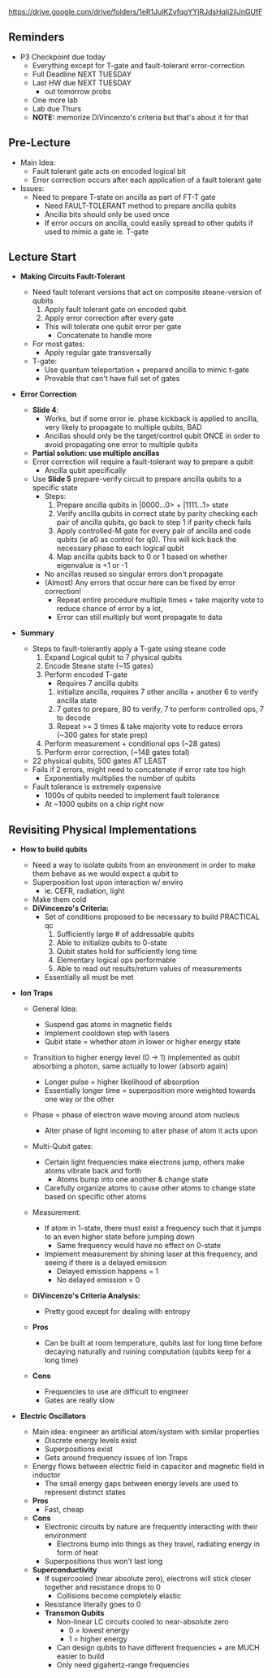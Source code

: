 https://drive.google.com/drive/folders/1eR1JulKZvfqgYYjRJdsHqli2jlJnGUfF

## Reminders
- P3 Checkpoint due today
	- Everything except for T-gate and fault-tolerant error-correction
	- Full Deadline NEXT TUESDAY
	- Last HW due NEXT TUESDAY
		- out tomorrow probs
	- One more lab
	- Lab due Thurs
	- **NOTE:** memorize DiVincenzo's criteria but that's about it for that

## Pre-Lecture
- Main Idea:
	- Fault tolerant gate acts on encoded logical bit
	- Error correction occurs after each application of a fault tolerant gate
- Issues:
	- Need to prepare T-state on ancilla as part of FT-T gate
		- Need FAULT-TOLERANT method to prepare ancilla qubits
		- Ancilla bits should only be used once
		- If error occurs on ancilla, could easily spread to other qubits if used to mimic a gate ie. T-gate

## Lecture Start
- **Making Circuits Fault-Tolerant**
	- Need fault tolerant versions that act on composite steane-version of qubits
		1. Apply fault tolerant gate on encoded qubit
		2. Apply error correction after every gate
		- This will tolerate one qubit error per gate
			- Concatenate to handle more
	- For most gates:
		- Apply regular gate transversally
	- T-gate:
		- Use quantum teleportation + prepared ancilla to mimic t-gate
		- Provable that can't have full set of gates

- **Error Correction**
	- **Slide 4**:
		- Works, but if some error ie. phase kickback is applied to ancilla, very likely to propagate to multiple qubits, BAD
		- Ancillas should only be the target/control qubit ONCE in order to avoid propagating one error to multiple qubits
	- **Partial solution: use multiple ancillas**
	- Error correction will require a fault-tolerant way to prepare a qubit
		- Ancilla qubit specifically
	- Use **Slide 5** prepare-verify circuit to prepare ancilla qubits to a specific state
		- Steps:
			1. Prepare ancilla qubits in |0000...0> + |1111...1> state
			2. Verify ancilla qubits in correct state by parity checking each pair of ancilla qubits, go back to step 1 if parity check fails
			3. Apply controlled-M gate for every pair of ancilla and code qubits (ie a0 as control for q0). This will kick back the necessary phase to each logical qubit
			4. Map ancilla qubits back to 0 or 1 based on whether eigenvalue is +1 or -1
		- No ancillas reused so singular errors don't propagate
		- (Almost) Any errors that occur here can be fixed by error correction!
			- Repeat entire procedure multiple times + take majority vote to reduce chance of error by a lot,
			- Error can still multiply but wont propagate to data

- **Summary**
	- Steps to fault-tolerantly apply a T-gate using steane code
		1. Expand Logical qubit to 7 physical qubits
		2. Encode Steane state (~15 gates)
		3. Perform encoded T-gate
			- Requires 7 ancilla qubits
			1. initialize ancilla, requires 7 other ancilla + another 6 to verify ancilla state
			2. 7 gates to prepare, 80 to verify, 7 to perform controlled ops, 7 to decode
			3. Repeat >= 3 times & take majority vote to reduce errors (~300 gates for state prep)
		4. Perform measurement + conditional ops (~28 gates)
		5. Perform error correction, (~148 gates total)
	- 22 physical qubits, 500 gates AT LEAST
	- Fails if 2 errors, might need to concatenate if error rate too high
		- Exponentially multiplies the number of qubits
	- Fault tolerance is extremely expensive
		- 1000s of qubits needed to implement fault tolerance
		- At ~1000 qubits on a chip right now

## Revisiting Physical Implementations
- **How to build qubits**
	- Need a way to isolate qubits from an environment in order to make them behave as we would expect a qubit to
	- Superposition lost upon interaction w/ enviro
		- ie. CEFR, radiation, light
	- Make them cold
	- **DiVincenzo's Criteria:**
		- Set of conditions proposed to be necessary to build PRACTICAL qc
			1. Sufficiently large # of addressable qubits
			2. Able to initialize qubits to 0-state
			3. Qubit states hold for sufficiently long time
			4. Elementary logical ops performable
			5. Able to read out results/return values of measurements
		- Essentially all must be met

- **Ion Traps**
	- General Idea:
		- Suspend gas atoms in magnetic fields
		- Implement cooldown step with lasers
		- Qubit state = whether atom in lower or higher energy state
		
	- Transition to higher energy level (0 -> 1) implemented as qubit absorbing a photon, same actually to lower (absorb again)
		- Longer pulse = higher likelihood of absorption
		- Essentially longer time = superposition more weighted towards one way or the other
	- Phase = phase of electron wave moving around atom nucleus
		- Alter phase of light incoming to alter phase of atom it acts upon
	- Multi-Qubit gates:
		- Certain light frequencies make electrons jump, others make atoms vibrate back and forth
			- Atoms bump into one another & change state
		- Carefully organize atoms to cause other atoms to change state based on specific other atoms
	- Measurement:
		- If atom in 1-state, there must exist a frequency such that it jumps to an even higher state before jumping down
			- Same frequency would have no effect on 0-state
		- Implement measurement by shining laser at this frequency, and seeing if there is a delayed emission
			- Delayed emission happens = 1
			- No delayed emission = 0
	- **DiVincenzo's Criteria Analysis:**
		- Pretty good except for dealing with entropy
	- **Pros**
		- Can be built at room temperature, qubits last for long time before decaying naturally and ruining computation (qubits keep for a long time)
	- **Cons**
		- Frequencies to use are difficult to engineer
		- Gates are really slow

- **Electric Oscillators**
	- Main idea: engineer an artificial atom/system with similar properties
		- Discrete energy levels exist
		- Superpositions exist
		- Gets around frequency issues of Ion Traps
	- Energy flows between electric field in capacitor and magnetic field in inductor
		- The small energy gaps between energy levels are used to represent distinct states
	- **Pros**
		- Fast, cheap
	- **Cons**
		- Electronic circuits by nature are frequently interacting with their environment
			- Electrons bump into things as they travel, radiating energy in form of heat
		- Superpositions thus won't last long
	- **Superconductivity**
		- If supercooled (near absolute zero), electrons will stick closer together and resistance drops to 0
			- Collisions become completely elastic
		- Resistance literally goes to 0
		- **Transmon Qubits**
			- Non-linear LC circuits cooled to near-absolute zero
				- 0 = lowest energy
				- 1 = higher energy
			- Can design qubits to have different frequencies + are MUCH easier to build
			- Only need gigahertz-range frequencies